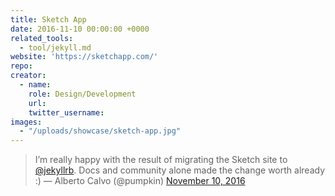 ```yaml
---
title: Sketch App
date: 2016-11-10 00:00:00 +0000
related_tools:
  - tool/jekyll.md
website: 'https://sketchapp.com/'
repo:
creator:
  - name:
    role: Design/Development
    url:
    twitter_username:
images:
  - "/uploads/showcase/sketch-app.jpg"
---
```


> I’m really happy with the result of migrating the Sketch site to [@jekyllrb](https://twitter.com/jekyllrb). Docs and community alone made the change worth already :)
> — Alberto Calvo (@pumpkin) [November 10, 2016](https://twitter.com/pumpkin/status/796708628090748928)

<script async="" src="//platform.twitter.com/widgets.js" charset="utf-8"></script>
